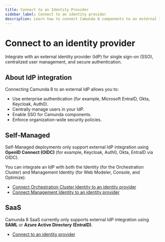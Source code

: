 ```yaml
---
title: Connect to an Identity Provider
sidebar_label: Connect to an identity provider
description: Learn how to connect Camunda 8 components to an external Identity Provider (IdP) for authentication and user management.
---
```


# Connect to an identity provider

Integrate with an external identity provider (IdP) for single sign-on (SSO), centralized user management, and secure authentication.

## About IdP integration

Connecting Camunda 8 to an external IdP allows you to:

- Use enterprise authentication (for example, Microsoft EntraID, Okta, Keycloak, Auth0).
- Centrally manage users in your IdP.
- Enable SSO for Camunda components.
- Enforce organization-wide security policies.

## Self-Managed

Self-Managed deployments only support external IdP integration using **OpenID Connect (OIDC)** (for example, Keycloak, Auth0, Okta, EntraID via OIDC).

You can integrate an IdP with both the Identity (for the Orchestration Cluster) and Management Identity (for Web Modeler, Console, and Optimize).

- [Connect Orchestration Cluster Identity to an identity provider](../../../self-managed/components/orchestration-cluster/identity/connect-external-identity-provider.md)
- [Connect Management Identity to an identity provider](../../../../self-managed/components/management-identity/configuration/connect-to-an-oidc-provider/)

## SaaS

Camunda 8 SaaS currently only supports external IdP integration using **SAML** or **Azure Active Directory (EntraID)**.

- [Connect to an identity provider](../../console/manage-organization/external-sso.md)
